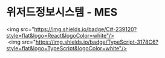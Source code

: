 # 위저드정보시스템 - MES 

<img src="https://img.shields.io/badge/C#-239120?style=flat&logo=React&logoColor=white"/>
 <img src="https://img.shields.io/badge/TypeScript-3178C6?style=flat&logo=TypeScript&logoColor=white"/>
